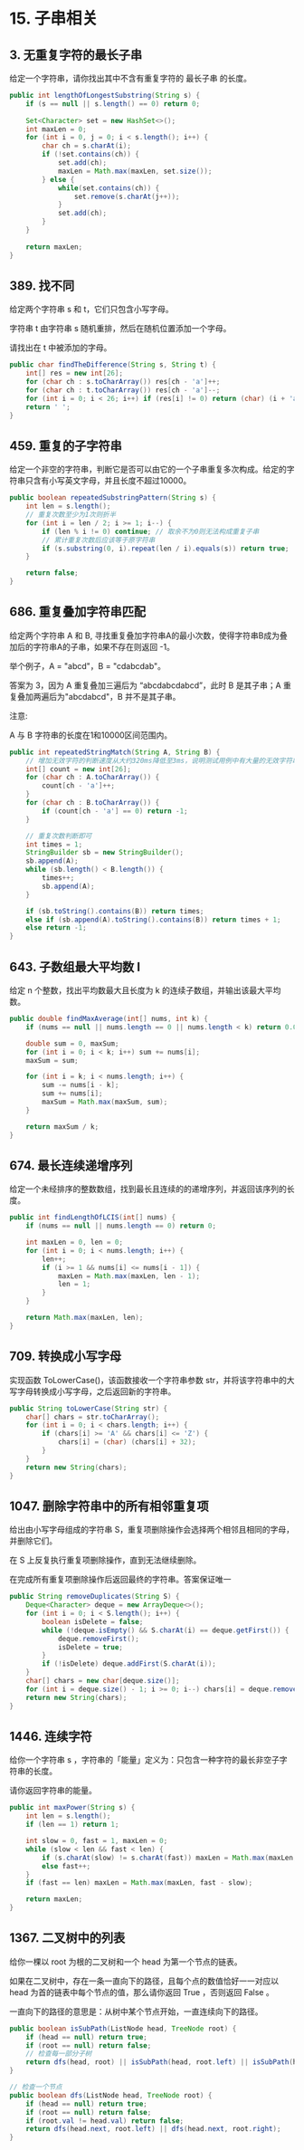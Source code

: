# 15. 子串相关

## 3. 无重复字符的最长子串

给定一个字符串，请你找出其中不含有重复字符的 最长子串 的长度。

```java
public int lengthOfLongestSubstring(String s) {
    if (s == null || s.length() == 0) return 0;
    
    Set<Character> set = new HashSet<>();
    int maxLen = 0;
    for (int i = 0, j = 0; i < s.length(); i++) {
        char ch = s.charAt(i);
        if (!set.contains(ch)) {
            set.add(ch);
            maxLen = Math.max(maxLen, set.size());
        } else {
            while(set.contains(ch)) {
                set.remove(s.charAt(j++));
            }
            set.add(ch);
        }
    }
    
    return maxLen;
}
```

## 389. 找不同

给定两个字符串 s 和 t，它们只包含小写字母。

字符串 t 由字符串 s 随机重排，然后在随机位置添加一个字母。

请找出在 t 中被添加的字母。

```java
public char findTheDifference(String s, String t) {
    int[] res = new int[26];
    for (char ch : s.toCharArray()) res[ch - 'a']++;
    for (char ch : t.toCharArray()) res[ch - 'a']--;
    for (int i = 0; i < 26; i++) if (res[i] != 0) return (char) (i + 'a');
    return ' ';
}
```

## 459. 重复的子字符串

给定一个非空的字符串，判断它是否可以由它的一个子串重复多次构成。给定的字符串只含有小写英文字母，并且长度不超过10000。

```java
public boolean repeatedSubstringPattern(String s) {
    int len = s.length();
    // 重复次数至少为1次则折半
    for (int i = len / 2; i >= 1; i--) {
        if (len % i != 0) continue; // 取余不为0则无法构成重复子串
        // 累计重复次数后应该等于原字符串
        if (s.substring(0, i).repeat(len / i).equals(s)) return true;
    }

    return false;
}
```

## 686. 重复叠加字符串匹配

给定两个字符串 A 和 B, 寻找重复叠加字符串A的最小次数，使得字符串B成为叠加后的字符串A的子串，如果不存在则返回 -1。

举个例子，A = "abcd"，B = "cdabcdab"。

答案为 3，因为 A 重复叠加三遍后为 “abcdabcdabcd”，此时 B 是其子串；A 重复叠加两遍后为"abcdabcd"，B 并不是其子串。

注意:

A 与 B 字符串的长度在1和10000区间范围内。

```java
public int repeatedStringMatch(String A, String B) {
    // 增加无效字符的判断速度从大约320ms降低至3ms，说明测试用例中有大量的无效字符串存在
    int[] count = new int[26];
    for (char ch : A.toCharArray()) {
        count[ch - 'a']++;
    }
    for (char ch : B.toCharArray()) {
        if (count[ch - 'a'] == 0) return -1;
    }

    // 重复次数判断即可
    int times = 1;
    StringBuilder sb = new StringBuilder();
    sb.append(A);
    while (sb.length() < B.length()) {
        times++;
        sb.append(A);
    }

    if (sb.toString().contains(B)) return times;
    else if (sb.append(A).toString().contains(B)) return times + 1;
    else return -1;
}
```

## 643. 子数组最大平均数 I

给定 n 个整数，找出平均数最大且长度为 k 的连续子数组，并输出该最大平均数。

```java
public double findMaxAverage(int[] nums, int k) {
    if (nums == null || nums.length == 0 || nums.length < k) return 0.0;

    double sum = 0, maxSum;
    for (int i = 0; i < k; i++) sum += nums[i];
    maxSum = sum;

    for (int i = k; i < nums.length; i++) {
        sum -= nums[i - k];
        sum += nums[i];
        maxSum = Math.max(maxSum, sum);
    }

    return maxSum / k;
}
```

## 674. 最长连续递增序列

给定一个未经排序的整数数组，找到最长且连续的的递增序列，并返回该序列的长度。

```java
public int findLengthOfLCIS(int[] nums) {
    if (nums == null || nums.length == 0) return 0;

    int maxLen = 0, len = 0;
    for (int i = 0; i < nums.length; i++) {
        len++;
        if (i >= 1 && nums[i] <= nums[i - 1]) {
            maxLen = Math.max(maxLen, len - 1);
            len = 1;
        }
    }

    return Math.max(maxLen, len);
}
```

## 709. 转换成小写字母

实现函数 ToLowerCase()，该函数接收一个字符串参数 str，并将该字符串中的大写字母转换成小写字母，之后返回新的字符串。

```java
public String toLowerCase(String str) {
    char[] chars = str.toCharArray();
    for (int i = 0; i < chars.length; i++) {
        if (chars[i] >= 'A' && chars[i] <= 'Z') {
            chars[i] = (char) (chars[i] + 32);
        }
    }
    return new String(chars);
}
```

## 1047. 删除字符串中的所有相邻重复项

给出由小写字母组成的字符串 S，重复项删除操作会选择两个相邻且相同的字母，并删除它们。

在 S 上反复执行重复项删除操作，直到无法继续删除。

在完成所有重复项删除操作后返回最终的字符串。答案保证唯一

```java
public String removeDuplicates(String S) {
    Deque<Character> deque = new ArrayDeque<>();
    for (int i = 0; i < S.length(); i++) {
        boolean isDelete = false;
        while (!deque.isEmpty() && S.charAt(i) == deque.getFirst()) {
            deque.removeFirst();
            isDelete = true;
        }
        if (!isDelete) deque.addFirst(S.charAt(i));
    }
    char[] chars = new char[deque.size()];
    for (int i = deque.size() - 1; i >= 0; i--) chars[i] = deque.removeFirst();
    return new String(chars);
}
```

## 1446. 连续字符

给你一个字符串 s ，字符串的「能量」定义为：只包含一种字符的最长非空子字符串的长度。

请你返回字符串的能量。

```java
public int maxPower(String s) {
    int len = s.length();
    if (len == 1) return 1;

    int slow = 0, fast = 1, maxLen = 0;
    while (slow < len && fast < len) {
        if (s.charAt(slow) != s.charAt(fast)) maxLen = Math.max(maxLen, fast - slow++);
        else fast++;
    }
    if (fast == len) maxLen = Math.max(maxLen, fast - slow);

    return maxLen;
}
```

## 1367. 二叉树中的列表

给你一棵以 root 为根的二叉树和一个 head 为第一个节点的链表。

如果在二叉树中，存在一条一直向下的路径，且每个点的数值恰好一一对应以 head 为首的链表中每个节点的值，那么请你返回 True ，否则返回 False 。

一直向下的路径的意思是：从树中某个节点开始，一直连续向下的路径。

```java
public boolean isSubPath(ListNode head, TreeNode root) {
    if (head == null) return true;
    if (root == null) return false;
    // 检查每一部分子树
    return dfs(head, root) || isSubPath(head, root.left) || isSubPath(head, root.right);
}

// 检查一个节点
public boolean dfs(ListNode head, TreeNode root) {
    if (head == null) return true;
    if (root == null) return false;
    if (root.val != head.val) return false;
    return dfs(head.next, root.left) || dfs(head.next, root.right);
}
```